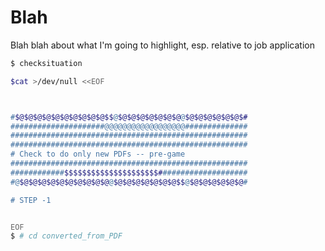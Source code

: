 # Blah

Blah blah about what I'm going to highlight, esp. relative to job application

```bash
$ checksituation

$cat >/dev/null <<EOF



#$@$@$@$@$@$@$@$@$@$@$$@$@$@$@$@$@$@$@@$@$@$@$@$@$@$#
#####################@@@@@@@@@@@@@@@@@@##############
#####################################################
#####################################################
# Check to do only new PDFs -- pre-game
#####################################################
############$$$$$$$$$$$$$$$$$$$$$####################
#@$@$@$@$@$@$@$@$@$@$@@$@$@$@$@$@$@$@$$@$@$@$@$@$@$@#

# STEP -1


EOF
$ # cd converted_from_PDF
```
